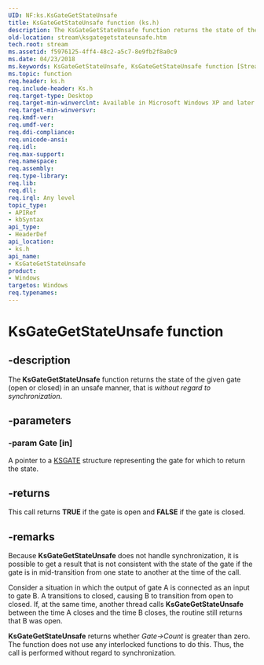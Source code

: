 ```yaml
---
UID: NF:ks.KsGateGetStateUnsafe
title: KsGateGetStateUnsafe function (ks.h)
description: The KsGateGetStateUnsafe function returns the state of the given gate (open or closed) in an unsafe manner, that is without regard to synchronization.
old-location: stream\ksgategetstateunsafe.htm
tech.root: stream
ms.assetid: f5976125-4ff4-48c2-a5c7-8e9fb2f8a0c9
ms.date: 04/23/2018
ms.keywords: KsGateGetStateUnsafe, KsGateGetStateUnsafe function [Streaming Media Devices], avfunc_1f18b601-daaf-4df2-98c2-a91646f84c0d.xml, ks/KsGateGetStateUnsafe, stream.ksgategetstateunsafe
ms.topic: function
req.header: ks.h
req.include-header: Ks.h
req.target-type: Desktop
req.target-min-winverclnt: Available in Microsoft Windows XP and later operating systems and DirectX 8.0 and later DirectX versions.
req.target-min-winversvr: 
req.kmdf-ver: 
req.umdf-ver: 
req.ddi-compliance: 
req.unicode-ansi: 
req.idl: 
req.max-support: 
req.namespace: 
req.assembly: 
req.type-library: 
req.lib: 
req.dll: 
req.irql: Any level
topic_type:
- APIRef
- kbSyntax
api_type:
- HeaderDef
api_location:
- ks.h
api_name:
- KsGateGetStateUnsafe
product:
- Windows
targetos: Windows
req.typenames: 
---
```


# KsGateGetStateUnsafe function


## -description


The<b> KsGateGetStateUnsafe</b> function returns the state of the given gate (open or closed)  in an unsafe manner, that is <i>without regard to synchronization</i>.


## -parameters




### -param Gate [in]

A pointer to a <a href="https://msdn.microsoft.com/library/windows/hardware/ff562566">KSGATE</a> structure representing the gate for which to return the state.


## -returns



This call returns <b>TRUE</b> if the gate is open and <b>FALSE</b> if the gate is closed.




## -remarks



Because <b>KsGateGetStateUnsafe</b> does not handle synchronization, it is possible to get a result that is not consistent with the state of the gate if the gate is in mid-transition from one state to another at the time of the call.

Consider a situation in which the output of gate A is connected as an input to gate B. A transitions to closed, causing B to transition from open to closed. If, at the same time, another thread calls <b>KsGateGetStateUnsafe</b> between the time A closes and the time B closes, the routine still returns that B was open.

<b>KsGateGetStateUnsafe</b> returns whether <i>Gate-&gt;Count</i> is greater than zero. The function does not use any interlocked functions to do this. Thus, the call is performed without regard to synchronization.



